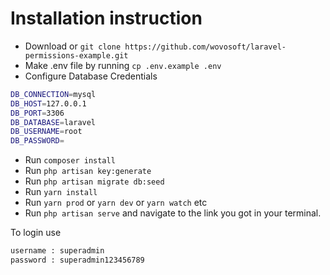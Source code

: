 # Installation instruction

- Download or `git clone https://github.com/wovosoft/laravel-permissions-example.git`
- Make .env file by running `cp .env.example .env`
- Configure Database Credentials

```bash
DB_CONNECTION=mysql
DB_HOST=127.0.0.1
DB_PORT=3306
DB_DATABASE=laravel
DB_USERNAME=root
DB_PASSWORD=
```

- Run `composer install`
- Run `php artisan key:generate`
- Run `php artisan migrate db:seed`
- Run `yarn install`
- Run `yarn prod` or `yarn dev` or `yarn watch` etc
- Run `php artisan serve` and navigate to the link you got in your terminal. 

To login use 
```html
username : superadmin
password : superadmin123456789
```
